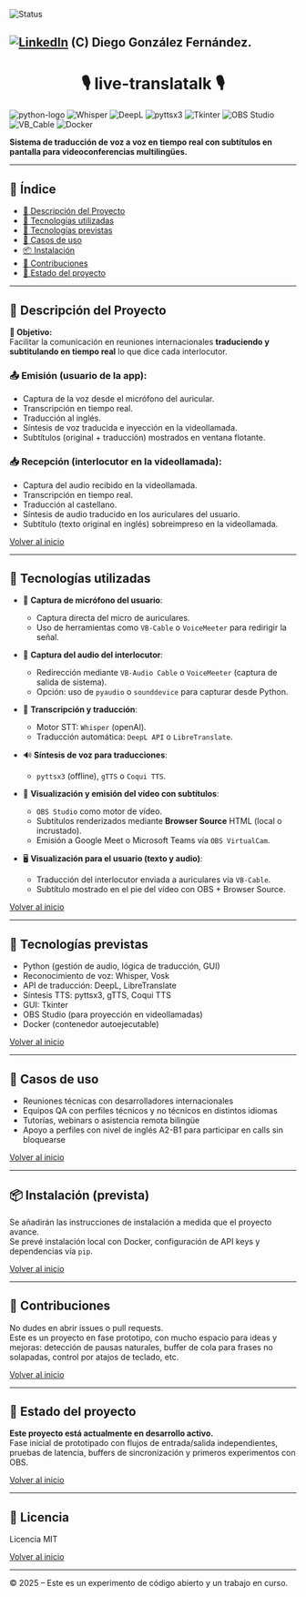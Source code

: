 <a id="indice"></a>
![Status][En-Construccion]

[![LinkedIn][linkedin-logo]][linkedin-link] (C) Diego González Fernández. 
---

<h1 align="center">🎙️ live-translatalk 🎙️</h1>

![python-logo]
![Whisper][whisper-logo]
![DeepL][deepl-logo]
![pyttsx3][pyttsx3-logo]
![Tkinter][tkinter-logo]
![OBS Studio][obs-logo]
![VB_Cable][VB-Cable-logo]
![Docker][docker-logo]

**Sistema de traducción de voz a voz en tiempo real con subtítulos en pantalla para videoconferencias multilingües.**

---

## 🧭 Índice

- [🧠 Descripción del Proyecto](#descripcion-del-proyecto)
- [🧰 Tecnologías utilizadas](#tecnologias)
- [🔧 Tecnologías previstas](#tech-previstas)
- [🚀 Casos de uso](#casos-de-uso)
- [📦 Instalación](#instalacion)
- [🤝 Contribuciones](#contribuciones)
- [🚧 Estado del proyecto](#estado-actual)
---

<a id="descripcion-del-proyecto"></a>
## 🧠 Descripción del Proyecto

**🎯 Objetivo:**  
Facilitar la comunicación en reuniones internacionales **traduciendo y subtitulando en tiempo real** lo que dice cada interlocutor.

### 📤 Emisión (usuario de la app):
- Captura de la voz desde el micrófono del auricular.
- Transcripción en tiempo real.
- Traducción al inglés.
- Síntesis de voz traducida e inyección en la videollamada.
- Subtítulos (original + traducción) mostrados en ventana flotante.

### 📥 Recepción (interlocutor en la videollamada):
- Captura del audio recibido en la videollamada.
- Transcripción en tiempo real.
- Traducción al castellano.
- Síntesis de audio traducido en los auriculares del usuario.
- Subtítulo (texto original en inglés) sobreimpreso en la videollamada.

[Volver al inicio](#indice)

---

<a id="tecnologias"></a>
## 🧰 Tecnologías utilizadas

- 🎤 **Captura de micrófono del usuario**:
  - Captura directa del micro de auriculares.
  - Uso de herramientas como `VB-Cable` o `VoiceMeeter` para redirigir la señal.

- 🔁 **Captura del audio del interlocutor**:
  - Redirección mediante `VB-Audio Cable` o `VoiceMeeter` (captura de salida de sistema).
  - Opción: uso de `pyaudio` o `sounddevice` para capturar desde Python.

- 🧾 **Transcripción y traducción**:
  - Motor STT: `Whisper` (openAI).
  - Traducción automática: `DeepL API` o `LibreTranslate`.

- 🔊 **Síntesis de voz para traducciones**:
  - `pyttsx3` (offline), `gTTS` o `Coqui TTS`.

- 🎥 **Visualización y emisión del vídeo con subtítulos**:
  - `OBS Studio` como motor de vídeo.
  - Subtítulos renderizados mediante **Browser Source** HTML (local o incrustado).
  - Emisión a Google Meet o Microsoft Teams vía `OBS VirtualCam`.

- 🖥️ **Visualización para el usuario (texto y audio)**:
  - Traducción del interlocutor enviada a auriculares vía `VB-Cable`.
  - Subtítulo mostrado en el pie del vídeo con OBS + Browser Source.

[Volver al inicio](#indice)

---

<a id="tech-previstas"></a>
## 🔧 Tecnologías previstas
- Python (gestión de audio, lógica de traducción, GUI)
- Reconocimiento de voz: Whisper, Vosk
- API de traducción: DeepL, LibreTranslate
- Síntesis TTS: pyttsx3, gTTS, Coqui TTS
- GUI: Tkinter
- OBS Studio (para proyección en videollamadas)
- Docker (contenedor autoejecutable)

[Volver al inicio](#indice)

---

<a id="casos-de-uso"></a>
## 🚀 Casos de uso
- Reuniones técnicas con desarrolladores internacionales
- Equipos QA con perfiles técnicos y no técnicos en distintos idiomas
- Tutorías, webinars o asistencia remota bilingüe
- Apoyo a perfiles con nivel de inglés A2-B1 para participar en calls sin bloquearse

[Volver al inicio](#indice)

---

<a id="instalacion"></a>
## 📦 Instalación (prevista)

Se añadirán las instrucciones de instalación a medida que el proyecto avance.  
Se prevé instalación local con Docker, configuración de API keys y dependencias vía `pip`.

[Volver al inicio](#indice)

---

<a id="contribuciones"></a>
## 🤝 Contribuciones

No dudes en abrir issues o pull requests.  
Este es un proyecto en fase prototipo, con mucho espacio para ideas y mejoras: detección de pausas naturales, buffer de cola para frases no solapadas, control por atajos de teclado, etc.

[Volver al inicio](#indice)

---

<a id="estado-actual"></a>
## 🚧 Estado del proyecto

**Este proyecto está actualmente en desarrollo activo.**  
Fase inicial de prototipado con flujos de entrada/salida independientes, pruebas de latencia, buffers de sincronización y primeros experimentos con OBS.

[Volver al inicio](#indice)

---

## 📄 Licencia

Licencia MIT

[Volver al inicio](#indice)

---

© 2025 – Este es un experimento de código abierto y un trabajo en curso.

<!-- Workspace -->
[En-Construccion]: https://img.shields.io/badge/status-en%20construcci%C3%B3n-orange

<!-- Speech & Traducción -->
[whisper-logo]: https://img.shields.io/badge/Whisper-000000?style=for-the-badge&logo=openai&logoColor=white
[deepl-logo]: https://img.shields.io/badge/DeepL-0A83FF?style=for-the-badge&logo=deepl&logoColor=white
[pyttsx3-logo]: https://img.shields.io/badge/pyttsx3-FF9900?style=for-the-badge&logo=python&logoColor=white
[VB-Cable-logo]: https://img.shields.io/badge/VB-Cable-00ADEF?style=for-the-badge&logo=windows&logoColor=white

<!-- GUI -->
[tkinter-logo]: https://img.shields.io/badge/Tkinter-3776AB?style=for-the-badge&logo=python&logoColor=white

<!-- Video -->
[obs-logo]: https://img.shields.io/badge/OBS%20Studio-302E31?style=for-the-badge&logo=obsstudio&logoColor=white

<!-- Container -->
[docker-logo]: https://img.shields.io/badge/Docker-2496ED?style=for-the-badge&logo=docker&logoColor=white

<!-- Language -->
[python-logo]: https://img.shields.io/badge/Python-black?logo=python&style=for-the-badge

<!-- Othen -->
[linkedin-logo]: https://img.shields.io/badge/LinkedIn-blue?style=for-the-badge&logo=linkedin&logoColor=white
[linkedin-link]: https://www.linkedin.com/in/diego-gonzalez-fernandez/
